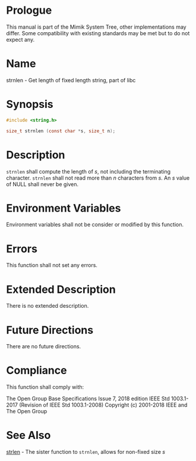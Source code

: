 # Prologue

This manual is part of the Mimik System Tree, other implementations may differ. Some compatibility with existing standards may be met but to do not expect any.


# Name

strnlen - Get length of fixed length string, part of libc


# Synopsis

```C
#include <string.h>

size_t strnlen (const char *s, size_t n);
```


# Description

`strnlen` shall compute the length of *s*, not including the terminating character. `strnlen` shall not read more than *n* characters from *s*. An *s* value of NULL shall never be given.


# Environment Variables

Environment variables shall not be consider or modified by this function.


# Errors

This function shall not set any errors.


# Extended Description

There is no extended description.


# Future Directions

There are no future directions.


# Compliance

This function shall comply with:

The Open Group Base Specifications Issue 7, 2018 edition
IEEE Std 1003.1-2017 (Revision of IEEE Std 1003.1-2008)
Copyright (c) 2001-2018 IEEE and The Open Group


# See Also

[strlen](strlen.3) - The sister function to `strnlen`, allows for non-fixed size *s*
